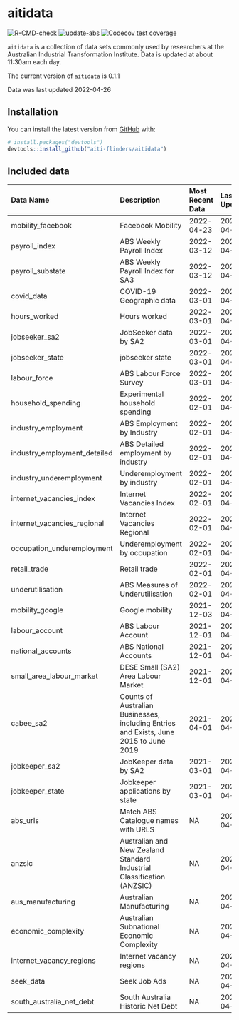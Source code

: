 
<!-- README.md is generated from README.Rmd. Please edit that file -->

# aitidata

<!-- badges: start -->

[![R-CMD-check](https://github.com/aiti-flinders/aitidata/actions/workflows/R-CMD-check.yaml/badge.svg?branch=data_prep)](https://github.com/aiti-flinders/aitidata/actions/workflows/R-CMD-check.yaml)
[![update-abs](https://github.com/aiti-flinders/aitidata/workflows/update-abs/badge.svg)](https://github.com/aiti-flinders/aitidata/actions)
[![Codecov test
coverage](https://codecov.io/gh/aiti-flinders/aitidata/branch/master/graph/badge.svg)](https://app.codecov.io/gh/aiti-flinders/aitidata?branch=master)
<!-- badges: end -->

`aitidata` is a collection of data sets commonly used by researchers at
the Australian Industrial Transformation Institute. Data is updated at
about 11:30am each day.

The current version of `aitidata` is 0.1.1

Data was last updated 2022-04-26

## Installation

You can install the latest version from [GitHub](https://github.com/)
with:

``` r
# install.packages("devtools")
devtools::install_github("aiti-flinders/aitidata")
```

## Included data

| Data Name                      | Description                                                                           | Most Recent Data | Last Updated |
| :----------------------------- | :------------------------------------------------------------------------------------ | :--------------- | :----------- |
| mobility\_facebook             | Facebook Mobility                                                                     | 2022-04-23       | 2022-04-26   |
| payroll\_index                 | ABS Weekly Payroll Index                                                              | 2022-03-12       | 2022-04-26   |
| payroll\_substate              | ABS Weekly Payroll Index for SA3                                                      | 2022-03-12       | 2022-04-26   |
| covid\_data                    | COVID-19 Geographic data                                                              | 2022-03-01       | 2022-04-26   |
| hours\_worked                  | Hours worked                                                                          | 2022-03-01       | 2022-04-26   |
| jobseeker\_sa2                 | JobSeeker data by SA2                                                                 | 2022-03-01       | 2022-04-26   |
| jobseeker\_state               | jobseeker state                                                                       | 2022-03-01       | 2022-04-26   |
| labour\_force                  | ABS Labour Force Survey                                                               | 2022-03-01       | 2022-04-26   |
| household\_spending            | Experimental household spending                                                       | 2022-02-01       | 2022-04-26   |
| industry\_employment           | ABS Employment by Industry                                                            | 2022-02-01       | 2022-04-26   |
| industry\_employment\_detailed | ABS Detailed employment by industry                                                   | 2022-02-01       | 2022-04-26   |
| industry\_underemployment      | Underemployment by industry                                                           | 2022-02-01       | 2022-04-26   |
| internet\_vacancies\_index     | Internet Vacancies Index                                                              | 2022-02-01       | 2022-04-26   |
| internet\_vacancies\_regional  | Internet Vacancies Regional                                                           | 2022-02-01       | 2022-04-26   |
| occupation\_underemployment    | Underemployment by occupation                                                         | 2022-02-01       | 2022-04-26   |
| retail\_trade                  | Retail trade                                                                          | 2022-02-01       | 2022-04-26   |
| underutilisation               | ABS Measures of Underutilisation                                                      | 2022-02-01       | 2022-04-26   |
| mobility\_google               | Google mobility                                                                       | 2021-12-03       | 2022-04-26   |
| labour\_account                | ABS Labour Account                                                                    | 2021-12-01       | 2022-04-26   |
| national\_accounts             | ABS National Accounts                                                                 | 2021-12-01       | 2022-04-26   |
| small\_area\_labour\_market    | DESE Small (SA2) Area Labour Market                                                   | 2021-12-01       | 2022-04-26   |
| cabee\_sa2                     | Counts of Australian Businesses, including Entries and Exists, June 2015 to June 2019 | 2021-04-01       | 2022-04-26   |
| jobkeeper\_sa2                 | JobKeeper data by SA2                                                                 | 2021-03-01       | 2022-04-26   |
| jobkeeper\_state               | Jobkeeper applications by state                                                       | 2021-03-01       | 2022-04-26   |
| abs\_urls                      | Match ABS Catalogue names with URLS                                                   | NA               | 2022-04-26   |
| anzsic                         | Australian and New Zealand Standard Industrial Classification (ANZSIC)                | NA               | 2022-04-26   |
| aus\_manufacturing             | Australian Manufacturing                                                              | NA               | 2022-04-26   |
| economic\_complexity           | Australian Subnational Economic Complexity                                            | NA               | 2022-04-26   |
| internet\_vacancy\_regions     | Internet vacancy regions                                                              | NA               | 2022-04-26   |
| seek\_data                     | Seek Job Ads                                                                          | NA               | 2022-04-26   |
| south\_australia\_net\_debt    | South Australia Historic Net Debt                                                     | NA               | 2022-04-26   |
